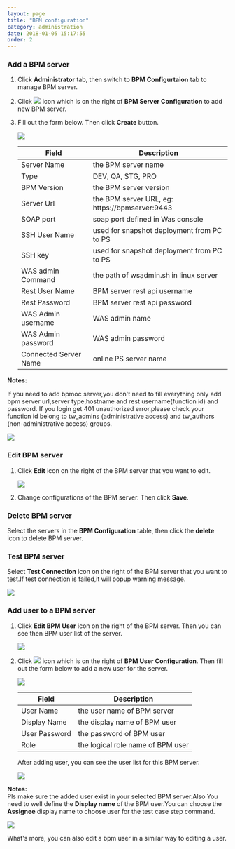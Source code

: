 ```yaml
---
layout: page
title: "BPM configuration"
category: administration
date: 2018-01-05 15:17:55
order: 2
---
```


### Add a BPM server
  1. Click **Administrator** tab, then switch to  **BPM Configurtaion** tab to manage BPM server.  
  
  2. Click ![][add_icon] icon which is on the right of **BPM Server Configuration** to add new BPM server. 
  
  3. Fill out the form below. Then click **Create** button.
  
     ![][administrator_bpmserver]  

      |   Field                | Description                                                             |
      | ---------------------- |-------------------------------------------------------------------------|                                          
      | Server Name            | the BPM server name                                                                        |  
      | Type                   | DEV, QA, STG, PRO                                                          |
      | BPM Version            | the BPM server version                                                                        |
      | Server Url             | the BPM server URL, eg: https://bpmserver:9443                     |                                                                        
      | SOAP port              | soap port defined in Was console                                |
      | SSH User Name          | used for snapshot deployment from PC to PS                            | 
      | SSH key                | used for snapshot deployment from PC to PS                           |
      | WAS admin Command      | the path of wsadmin.sh  in linux server                                 |      
      | Rest User Name         | BPM server rest api username                                            |
      | Rest Password          | BPM server rest api password                                            |   
      | WAS Admin username     | WAS admin name                                                                        |
      | WAS Admin password     | WAS admin password                                                                        |  
      | Connected Server Name  | online PS server name               |

**Notes:**  

If you need to add bpmoc server,you don't need to fill everything only add bpm server url,server type,hostname and rest username(function id) and password.
If you login get 401 unauthorized error,please check your function id belong to tw_admins (administrative access) and tw_authors (non-administrative access) groups.
  
   ![][administrator_bpmoc]

### Edit BPM server
  1. Click **Edit** icon on the right of the BPM server that you want to edit.
  
     ![][administrator_edit_bpm_server]
     
  2. Change configurations of the BPM server. Then click **Save**.


### Delete BPM server
  Select the servers in the **BPM Configuration** table, then click the **delete** icon to delete BPM server. 
  
### Test BPM server
  Select  **Test Connection** icon on the right of the BPM server that you want to test.If test connection is failed,it will popup warning message.   
  
  ![][administrator_test_bpm_server]

### Add user to a BPM server
  1. Click **Edit BPM User** icon on the right of the BPM server. Then you can see then BPM user list of the server.
   
     ![][administrator_edit_bpm_user]
  
  2. Click ![][add_icon] icon which is on the right of **BPM User Configuration**. Then fill out the form below to add a new user for the server.
	
     ![][administrator_bpmuser]           
	  
	 |   Field                | Description                                                             |
     | ---------------------- |-------------------------------------------------------------------------|                                          
     | User    Name           | the user name of BPM server                                              |  
     | Display Name           | the display name of BPM user                                          |
     | User Password          | the password of BPM user                                                |
     | Role                   | the logical role name of BPM user                                                    |  
 

     After adding user, you can see the user list for this BPM server.
  
     ![][administrator_bpmuserlist]    
	
**Notes:**   
Pls make sure the added user  exist in your selected BPM server.Also You need to well define the **Display name** of the BPM user.You can choose the **Assignee** display name to choose user for the test case step command.

  ![][administrator_assignee]   
  
What's more, you can also edit a bpm user in a similar way to editing a user.
  
[administrator_bpmserver]: ../images/administrator/administrator_bpmserver.png
[administrator_bpmoc]: ../images/administrator/bpmoc.png
[administrator_bpmuser]: ../images/administrator/administrator_bpmuser.png
[administrator_bpmuserlist]: ../images/administrator/administrator_bpmuserlist.png
[administrator_assignee]: ../images/administrator/administrator_asignee.png
[add_icon]: ../images/administrator/Administrator_add_icon.png
[administrator_edit_bpm_server]: ../images/administrator/administrator_edit_bpm_server.png
[administrator_test_bpm_server]: ../images/administrator/administrator_test_bpm_server.png
[administrator_edit_bpm_user]: ../images/administrator/administrator_edit_bpm_user.png

